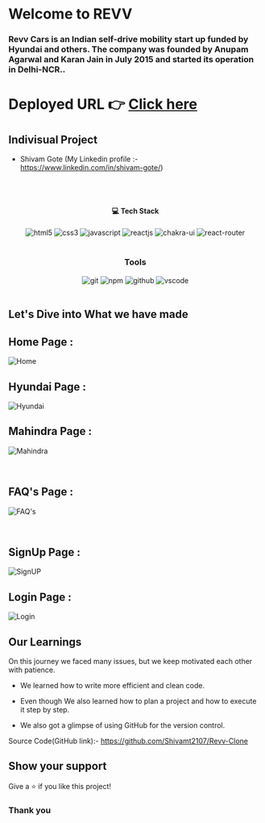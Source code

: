 # Welcome to REVV
<h3>Revv Cars is an Indian self-drive mobility start up funded by Hyundai and others. The company was founded by Anupam Agarwal and Karan Jain in July 2015 and started its operation in Delhi-NCR..</h3>

# Deployed URL 👉 [Click here](lustrous-kangaroo-e975a7.netlify.app/)

## Indivisual Project
- Shivam Gote (My Linkedin profile :- https://www.linkedin.com/in/shivam-gote/)
<br/>


<br/>
<h4 align="center">💻 Tech Stack</h4>
 <div align="center">
 <img src="https://img.shields.io/badge/html5-%23E34F26.svg?style=for-the-badge&logo=html5&logoColor=white" align="center" alt="html5">
 <img src = "https://img.shields.io/badge/css3-%231572B6.svg?style=for-the-badge&logo=css3&logoColor=white" align="center" alt="css3">
 <img src="https://img.shields.io/badge/javascript-%23323330.svg?style=for-the-badge&logo=javascript&logoColor=%23F7DF1E"  align="center" alt="javascript" />
 <img src="https://img.shields.io/badge/React-20232A?style=for-the-badge&logo=react&logoColor=61DAFB"  align="center" alt="reactjs" />
   <img src = "https://img.shields.io/badge/chakra ui-%234ED1C5.svg?style=for-the-badge&logo=chakraui&logoColor=white" align="center" alt="chakra-ui"/>
  <img src="https://img.shields.io/badge/React_Router-CA4245?style=for-the-badge&logo=react-router&logoColor=white"  align="center" alt="react-router" />
</div>
<br/>



<div align="center"><h3 align="center">Tools</h3> 
   <img src="https://img.shields.io/badge/netlify-%23000000.svg?style=for-the-badge&logo=netlify&logoColor=#00C7B7" align="center" alt="git"/>
  <img src = "https://img.shields.io/badge/NPM-%23000000.svg?style=for-the-badge&logo=npm&logoColor=white" align="center" alt="npm">
  <img src="https://img.shields.io/badge/GitHub-100000?style=for-the-badge&logo=github&logoColor=white"  align="center" alt="github"/>
   <img src="https://img.shields.io/badge/Visual%20Studio-5C2D91.svg?style=for-the-badge&logo=visual-studio&logoColor=white"  align="center" alt="vscode"/>
    
      
</div>
<br/>



## Let's Dive into What we have made

## Home Page :
![Home](https://user-images.githubusercontent.com/104616395/221785395-43d92fb9-89b6-4417-a6a8-284215ff95af.png)
<br/>

## Hyundai Page :
![Hyundai](https://user-images.githubusercontent.com/104616395/221785625-774ce4d9-9802-486c-b21a-fe53574c2b0e.png)
<br/>

## Mahindra Page :
![Mahindra](https://user-images.githubusercontent.com/104616395/221785688-93724d39-ed44-4cac-a8da-851e3627b38f.png)

<br/>



## FAQ's Page :
![FAQ's](https://user-images.githubusercontent.com/104616395/221785729-9443011f-5906-4983-a2c9-1684ca9eb6dc.png)

<br/>

## SignUp Page :
![SignUP](https://user-images.githubusercontent.com/104616395/221785835-9e4fa6f4-90a4-402a-a8d4-b3d0c10b6c25.png)
<br/>


## Login Page :
![Login](https://user-images.githubusercontent.com/104616395/221785926-9f3652a3-e866-4bd9-909d-e4199d3fa77a.png)
<br/>








## Our Learnings
On this journey we faced many issues, but we keep motivated each other with patience. 

- We learned how to write more efficient and clean code.

- Even though  We also learned how to plan a project and how to execute it step by step.

- We also got a glimpse of using GitHub for the version control.

Source Code(GitHub link):- https://github.com/Shivamt2107/Revv-Clone

## Show your support

Give a ⭐️ if you like this project!

### Thank you


